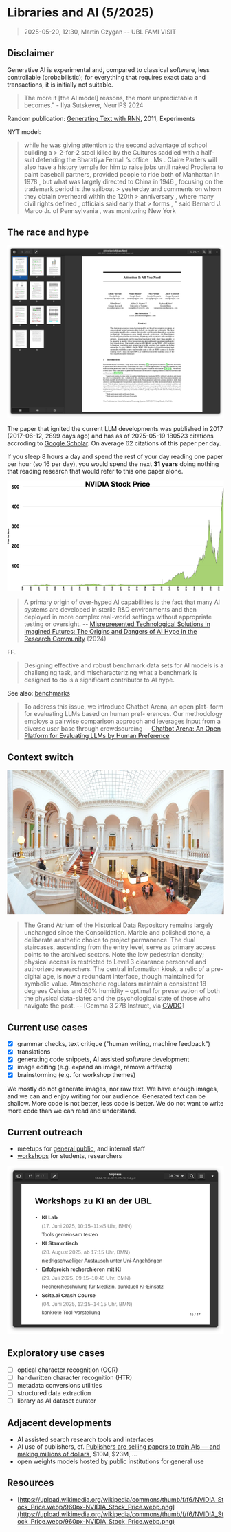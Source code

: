# Libraries and AI (5/2025)

> 2025-05-20, 12:30, Martin Czygan -- UBL FAMI VISIT

## Disclaimer

Generative AI is experimental and, compared to classical software, less
controllable (probabilistic); for everything that requires exact data and
transactions, it is initially not suitable.

> The more it [the AI model] reasons, the more unpredictable it becomes." - Ilya Sutskever, NeurIPS 2024

Random publication: [Generating Text with RNN](https://icml.cc/2011/papers/524_icmlpaper.pdf), 2011, Experiments

NYT model:

> while he was giving attention to the second advantage of school building a >
> 2-for-2 stool killed by the Cultures saddled with a half- suit defending the
> Bharatiya Fernall ’s office . Ms . Claire Parters will also have a history
> temple for him to raise jobs until naked Prodiena to paint baseball partners,
> provided people to ride both of Manhattan in 1978 , but what was largely
> directed to China in 1946 , focusing on the trademark period is the
> sailboat > yesterday and comments on whom they obtain overheard within
> the 120th > anniversary , where many civil rights defined , officials
> said early that > forms , ” said Bernard J. Marco Jr.  of Pennsylvania ,
> was monitoring New York

## The race and hype

![](static/screenshot-2025-05-19-161147-attention-is-all-you-need.png)

The paper that ignited the current LLM developments was published in 2017
(2017-06-12, 2899 days ago) and has as of 2025-05-19 180523 citations accroding
to [Google
Scholar](https://scholar.google.com/scholar?q=Attention+is+all+you+need). On
average 62 citations of this paper per day.

If you sleep 8 hours a day and spend the rest of your day reading one paper per
hour (so 16 per day), you would spend the next **31 years** doing nothing that
reading research that would refer to this one paper alone.

![Nvidia Stock Price Chart from Wikimedia](static/NVIDIA_Stock_Price.webp.png)

> A primary origin of over-hyped AI capabilities is the fact that many AI
> systems are developed in sterile R&D environments and then deployed in more
> complex real-world settings without appropriate testing or oversight. --
> [Misrepresented Technological Solutions in Imagined Futures: The Origins and
> Dangers of AI Hype in the Research
> Community](https://arxiv.org/pdf/2408.15244) (2024)

FF.

> Designing effective and robust benchmark data sets for AI models is a
> challenging task, and mischaracterizing what a benchmark is designed to do is
> a significant contributor to AI hype.

See also: [benchmarks](https://huggingface.co/spaces/open-llm-leaderboard/open_llm_leaderboard#/)

> To address this issue, we introduce Chatbot Arena, an open plat-
form for evaluating LLMs based on human pref- erences. Our methodology employs
a pairwise comparison approach and leverages input from a diverse user base
through crowdsourcing -- [Chatbot Arena: An Open Platform for Evaluating LLMs by Human Preference](https://arxiv.org/pdf/2403.04132)

## Context switch

![](static/UB.jpg)

> The Grand Atrium of the Historical Data Repository remains largely unchanged
> since the Consolidation. Marble and polished stone, a deliberate aesthetic
> choice to project permanence. The dual staircases, ascending from the entry
> level, serve as primary access points to the archived sectors. Note the low
> pedestrian density; physical access is restricted to Level 3 clearance
> personnel and authorized researchers. The central information kiosk, a relic
> of a pre-digital age, is now a redundant interface, though maintained for
> symbolic value. Atmospheric regulators maintain a consistent 18 degrees
> Celsius and 60% humidity – optimal for preservation of both the physical
> data-slates and the psychological state of those who navigate the past. -- [Gemma 3 27B Instruct, via [GWDG](https://arxiv.org/pdf/2407.00110)]

## Current use cases

* [x] grammar checks, text critique ("human writing, machine feedback")
* [x] translations
* [x] generating code snippets, AI assisted software development
* [x] image editing (e.g. expand an image, remove artifacts)
* [x] brainstorming (e.g. for workshop themes)

We mostly do not generate images, nor raw text. We have enough images, and we
can and enjoy writing for our audience. Generated text can be shallow. More
code is not better, less code is better. We do not want to write more code than
we can read and understand.

## Current outreach

* meetups for [general public](https://www.ub.uni-leipzig.de/service/workshops-und-online-tutorials/schulungen/ki-stammtisch), and internal staff
* [workshops](https://www.ub.uni-leipzig.de/service/workshops-und-online-tutorials) for students, researchers

![](static/screenshot-2025-05-19-160823-workshops-ubl.png)

## Exploratory use cases

* [ ] optical character recognition (OCR)
* [ ] handwritten character recognition (HTR)
* [ ] metadata conversions utilities
* [ ] structured data extraction
* [ ] library as AI dataset curator

## Adjacent developments

* AI assisted search research tools and interfaces
* AI use of publishers, cf. [Publishers are selling papers to train AIs — and making millions of dollars](https://www.nature.com/articles/d41586-024-04018-5), $10M, $23M, ...
* open weights models hosted by public institutions for general use


## Resources

* [https://upload.wikimedia.org/wikipedia/commons/thumb/f/f6/NVIDIA_Stock_Price.webp/960px-NVIDIA_Stock_Price.webp.png](https://upload.wikimedia.org/wikipedia/commons/thumb/f/f6/NVIDIA_Stock_Price.webp/960px-NVIDIA_Stock_Price.webp.png)
